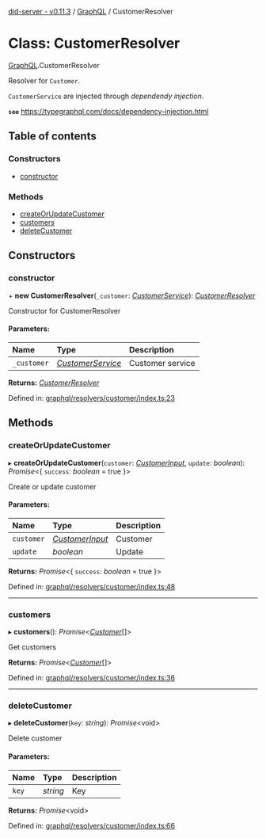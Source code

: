 [did-server - v0.11.3](../README.md) / [GraphQL](../modules/graphql.md) / CustomerResolver

# Class: CustomerResolver

[GraphQL](../modules/graphql.md).CustomerResolver

Resolver for `Customer`.

`CustomerService` are injected through
_dependendy injection_.

**`see`** https://typegraphql.com/docs/dependency-injection.html

## Table of contents

### Constructors

- [constructor](graphql.customerresolver.md#constructor)

### Methods

- [createOrUpdateCustomer](graphql.customerresolver.md#createorupdatecustomer)
- [customers](graphql.customerresolver.md#customers)
- [deleteCustomer](graphql.customerresolver.md#deletecustomer)

## Constructors

### constructor

\+ **new CustomerResolver**(`_customer`: [*CustomerService*](services.customerservice.md)): [*CustomerResolver*](graphql.customerresolver.md)

Constructor for CustomerResolver

#### Parameters:

Name | Type | Description |
:------ | :------ | :------ |
`_customer` | [*CustomerService*](services.customerservice.md) | Customer service    |

**Returns:** [*CustomerResolver*](graphql.customerresolver.md)

Defined in: [graphql/resolvers/customer/index.ts:23](https://github.com/Puzzlepart/did/blob/dev/server/graphql/resolvers/customer/index.ts#L23)

## Methods

### createOrUpdateCustomer

▸ **createOrUpdateCustomer**(`customer`: [*CustomerInput*](graphql.customerinput.md), `update`: *boolean*): *Promise*<{ `success`: *boolean* = true }\>

Create or update customer

#### Parameters:

Name | Type | Description |
:------ | :------ | :------ |
`customer` | [*CustomerInput*](graphql.customerinput.md) | Customer   |
`update` | *boolean* | Update    |

**Returns:** *Promise*<{ `success`: *boolean* = true }\>

Defined in: [graphql/resolvers/customer/index.ts:48](https://github.com/Puzzlepart/did/blob/dev/server/graphql/resolvers/customer/index.ts#L48)

___

### customers

▸ **customers**(): *Promise*<[*Customer*](graphql.customer.md)[]\>

Get customers

**Returns:** *Promise*<[*Customer*](graphql.customer.md)[]\>

Defined in: [graphql/resolvers/customer/index.ts:36](https://github.com/Puzzlepart/did/blob/dev/server/graphql/resolvers/customer/index.ts#L36)

___

### deleteCustomer

▸ **deleteCustomer**(`key`: *string*): *Promise*<void\>

Delete customer

#### Parameters:

Name | Type | Description |
:------ | :------ | :------ |
`key` | *string* | Key    |

**Returns:** *Promise*<void\>

Defined in: [graphql/resolvers/customer/index.ts:66](https://github.com/Puzzlepart/did/blob/dev/server/graphql/resolvers/customer/index.ts#L66)
